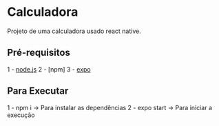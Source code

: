 # Calculadora

Projeto de uma calculadora usado react native.

## Pré-requisitos

1 - [node.js](https://nodejs.org/en/)
2 - [npm]
3 - [expo](https://expo.io/)

## Para Executar

1 - npm i -> Para instalar as dependências
2 - expo start -> Para iniciar a execução
